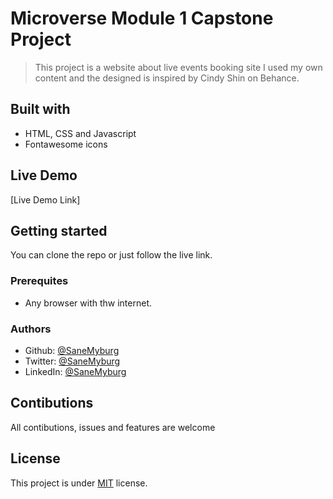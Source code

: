 # Microverse Module 1 Capstone Project

> This project is a website about live events booking site I used my own content and the designed is inspired by Cindy Shin on Behance.

## Built with

- HTML, CSS and Javascript
- Fontawesome icons

## Live Demo

[Live Demo Link]

## Getting started

You can clone the repo or just follow the live link.

### Prerequites

- Any browser with thw internet.

### Authors

- Github: [@SaneMyburg](https://github.com/@SaneMyburg)
- Twitter: [@SaneMyburg](https://twitter.com/@SaneMyburg)
- LinkedIn: [@SaneMyburg](https://linkedin.com/@SaneMyburg)

## Contibutions

All contibutions, issues and features are welcome

## License

This project is under [MIT](https://choosealicense.comlicenses/mit/#) license.
